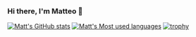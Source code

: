 ### Hi there, I'm Matteo 👋
[![Matt's GitHub stats](https://github-readme-stats-q1f3pr3wa-mattbredas-projects.vercel.app/api?username=mattbreda&hide=stars&show_icons=true&theme=vue-dark)](https://github.com/anuraghazra/github-readme-stats)
[![Matt's Most used languages](https://github-readme-stats-q1f3pr3wa-mattbredas-projects.vercel.app/api/top-langs?username=mattbreda&show_icons=true&theme=vue-dark&layout=compact
)](https://github.com/anuraghazra/github-readme-stats)
[![trophy](https://github-profile-trophy.vercel.app/?username=mattbreda&title=Experience,Commits,Repositories&theme=onestar)](https://github.com/ryo-ma/github-profile-trophy)



<!--
https://github-readme-stats-onflfb6zy-mattbredas-projects.vercel.app/
**mattbreda/mattbreda** is a ✨ _special_ ✨ repository because its `README.md` (this file) appears on your GitHub profile.

Here are some ideas to get you started:

- 🔭 I’m currently working on ...
- 🌱 I’m currently learning ...
- 👯 I’m looking to collaborate on ...
- 🤔 I’m looking for help with ...
- 💬 Ask me about ...
- 📫 How to reach me: ...
- 😄 Pronouns: ...
- ⚡ Fun fact: ...
-->
